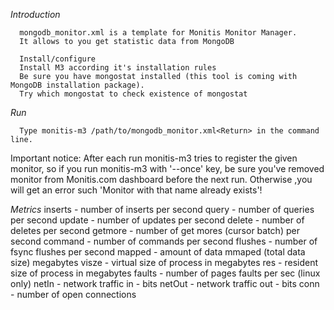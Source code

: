 *Introduction*

      mongodb_monitor.xml is a template for Monitis Monitor Manager. 
      It allows to you get statistic data from MongoDB
      
      Install/configure
      Install M3 according it's installation rules
      Be sure you have mongostat installed (this tool is coming with MongoDB installation package).
      Try which mongostat to check existence of mongostat

*Run*

      Type monitis-m3 /path/to/mongodb_monitor.xml<Return> in the command line.

   Important notice: After each run monitis-m3 tries to register the given monitor, so if you run monitis-m3 with '--once' key, be sure you've removed 
   monitor from Monitis.com dashboard before the next run.
   Otherwise ,you will get an error such 'Monitor with that name already exists'!

*Metrics*
         inserts      - number of inserts per second
         query        - number of queries per second
         update       - number of updates per second
         delete       - number of deletes per second
         getmore      - number of get mores (cursor batch) per second
         command      - number of commands per second
         flushes      - number of fsync flushes per second
         mapped       - amount of data mmaped (total data size) megabytes
         visze        - virtual size of process in megabytes
         res          - resident size of process in megabytes
         faults       - number of pages faults per sec (linux only)
         netIn        - network traffic in - bits
         netOut       - network traffic out - bits
         conn         - number of open connections
